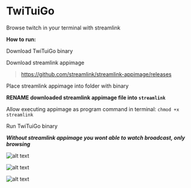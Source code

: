 # TwiTuiGo
Browse twitch in your terminal with streamlink



**How to run:**


Download TwiTuiGo binary  

Download streamlink appimage   



> https://github.com/streamlink/streamlink-appimage/releases
>



Place streamlink appimage into folder with binary

**RENAME downloaded streamlink appimage file into `streamlink`**

Allow executing appimage as program 
command in terminal: `chmod +x streamlink` 

Run TwiTuiGo binary

***Without streamlink appimage you wont able to watch broadcast, only browsing***


![alt text](https://github.com/PeepoFrog/TwiTuiGo/blob/main/screenshots/example1.gif?raw=true)

![alt text](https://i.imgur.com/8PNGBxj.png)

![alt text](https://i.imgur.com/g6aIk0L.png)

